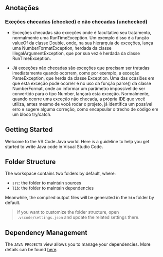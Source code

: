## Anotações

### Exeções checadas (checked) e não checadas (unchecked)

 - Exceções checadas são exceções onde é facultativo seu tratamento, normalmente uma RunTimeException.
 Um exemplo disso é a função valueOf da classe Double, onde, na sua hierarquia de exceções, lança uma NumberFormatException, herdada da classe IllegalArgumentException, que por sua vez é herdada da classe RunTimeException.

 - Já exceções não checadas são exceções que precisam ser tratadas imediatamente quando ocorrem, como por exemplo, a exceção ParseException, que herda da classe Exception. Uma das ocasiões em que esta exceção pode ocorrer é no uso da função parse() da classe NumberFormat, onde ao informar um parâmetro impossível de ser convertido para o tipo Number, lançará esta exceção. Normalmente, quando ocorre uma exceção não checada, a própria IDE que você utiliza, antes mesmo de você rodar o projeto, já identifica um possível erro e sugere alguma correção, como encapsular o trecho de código em um bloco try/catch.

## Getting Started

Welcome to the VS Code Java world. Here is a guideline to help you get started to write Java code in Visual Studio Code.

## Folder Structure

The workspace contains two folders by default, where:

- `src`: the folder to maintain sources
- `lib`: the folder to maintain dependencies

Meanwhile, the compiled output files will be generated in the `bin` folder by default.

> If you want to customize the folder structure, open `.vscode/settings.json` and update the related settings there.

## Dependency Management

The `JAVA PROJECTS` view allows you to manage your dependencies. More details can be found [here](https://github.com/microsoft/vscode-java-dependency#manage-dependencies).
